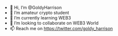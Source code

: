 - 👋 Hi, I’m @GoldyHarrison
- 👀 I’m amateur crypto student 
- 🌱 I’m currently learning WEB3
- 💞️ I’m looking to collaborate on WEB3 World
- 📫 Reach me on https://twitter.com/goldy_harrison

<!---
GoldyHarrison/GoldyHarrison is a ✨ special ✨ repository because its `README.md` (this file) appears on your GitHub profile.
You can click the Preview link to take a look at your changes.
--->
